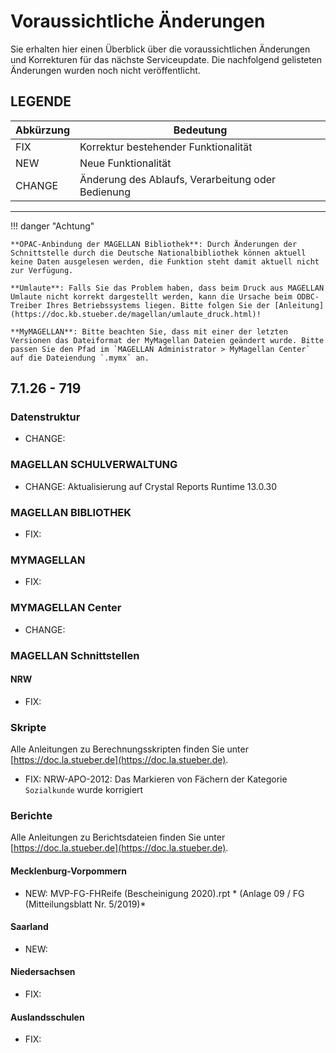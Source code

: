 # Voraussichtliche Änderungen

Sie erhalten hier einen Überblick über die voraussichtlichen Änderungen und Korrekturen für das nächste Serviceupdate. Die nachfolgend gelisteten Änderungen wurden noch nicht veröffentlicht.

## LEGENDE

Abkürzung | Bedeutung
--------- | ---------
FIX       | Korrektur bestehender Funktionalität
NEW       | Neue Funktionalität
CHANGE    | Änderung des Ablaufs, Verarbeitung oder Bedienung

---

!!! danger "Achtung"

    **OPAC-Anbindung der MAGELLAN Bibliothek**: Durch Änderungen der Schnittstelle durch die Deutsche Nationalbibliothek können aktuell keine Daten ausgelesen werden, die Funktion steht damit aktuell nicht zur Verfügung.
    
    **Umlaute**: Falls Sie das Problem haben, dass beim Druck aus MAGELLAN Umlaute nicht korrekt dargestellt werden, kann die Ursache beim ODBC-Treiber Ihres Betriebssystems liegen. Bitte folgen Sie der [Anleitung](https://doc.kb.stueber.de/magellan/umlaute_druck.html)!

    **MyMAGELLAN**: Bitte beachten Sie, dass mit einer der letzten Versionen das Dateiformat der MyMagellan Dateien geändert wurde. Bitte passen Sie den Pfad im `MAGELLAN Administrator > MyMagellan Center` auf die Dateiendung `.mymx` an.

## 7.1.26 - 719

### Datenstruktur

* CHANGE:

### MAGELLAN SCHULVERWALTUNG

* CHANGE: Aktualisierung auf Crystal Reports Runtime 13.0.30

### MAGELLAN BIBLIOTHEK

* FIX: 

### MYMAGELLAN

* FIX: 

### MYMAGELLAN Center

* CHANGE: 

### MAGELLAN Schnittstellen

#### NRW

* FIX: 

### Skripte

Alle Anleitungen zu Berechnungsskripten finden Sie unter [https://doc.la.stueber.de](https://doc.la.stueber.de).

* FIX: NRW-APO-2012: Das Markieren von Fächern der Kategorie `Sozialkunde` wurde korrigiert

### Berichte

Alle Anleitungen zu Berichtsdateien finden Sie unter [https://doc.la.stueber.de](https://doc.la.stueber.de).

#### Mecklenburg-Vorpommern

* NEW: MVP-FG-FHReife (Bescheinigung 2020).rpt * (Anlage 09 / FG (Mitteilungsblatt Nr. 5/2019)*

#### Saarland

* NEW:

#### Niedersachsen

* FIX: 

#### Auslandsschulen

* FIX: 
